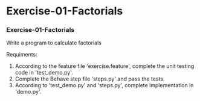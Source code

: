 # Exercise-01-Factorials
### Exercise-01-Factorials
Write a program to calculate factorials
  
    
Requiments:  
1. According to the feature file 'exercise.feature', complete the unit testing code in 'test_demo.py'.
2. Complete the Behave step file 'steps.py' and pass the tests.
3. According to 'test_demo.py' and 'steps.py', complete implementation in 'demo.py'.